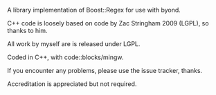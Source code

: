 A library implementation of Boost::Regex for use with byond.

C++ code is loosely based on code by Zac Stringham 2009 (LGPL), so thanks to him.

All work by myself are is released under LGPL.

Coded in C++, with code::blocks/mingw.

If you encounter any problems, please use the issue tracker, thanks.

Accreditation is appreciated but not required.